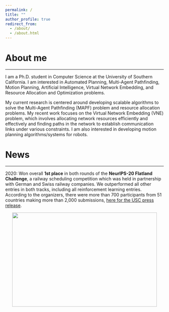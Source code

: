 ```yaml
---
permalink: /
title: ""
author_profile: true
redirect_from: 
  - /about/
  - /about.html
---
```


# About me

----

I am a Ph.D. student in Computer Science at the University of Southern California. I am interested in Automated Planning, Multi-Agent Pathfinding, Motion Planning, Artificial Intelligence, Virtual Network Embedding, and Resource Allocation and Optimization problems.

My current research is centered around developing scalable algorithms to solve the Multi-Agent Pathfinding (MAPF) problem and resource allocation problems. My recent work focuses on the Virtual Network Embedding (VNE) problem, which involves allocating network resources efficiently and effectively and finding paths in the network to establish communication links under various constraints. I am also interested in developing motion planning algorithms/systems for robots. 


# News

---

2020: 
Won overall **1st place** in both rounds of the **NeurIPS-20 Flatland Challenge**, a railway scheduling competition which was held in partnership with German and Swiss railway companies. We outperformed all other entries in both tracks, including all reinforcement learning entries. According to the organizers, there were more than 700 participants from 51 countries making more than 2,000 submissions, [here for the USC press release](https://viterbischool.usc.edu/news/2021/03/making-the-virtual-trains-run-on-time-usc-team-world-champs-in-ai-challenge/).

<p align="center">
  <img width="460" height="300" src="../images/run_segment.gif">
</p>
